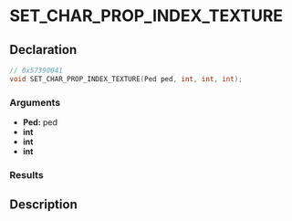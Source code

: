 # SET_CHAR_PROP_INDEX_TEXTURE

## Declaration
```cpp
// 0x57390041
void SET_CHAR_PROP_INDEX_TEXTURE(Ped ped, int, int, int);
```

### Arguments
- **Ped:** ped
- **int**
- **int**
- **int**

### Results

## Description

